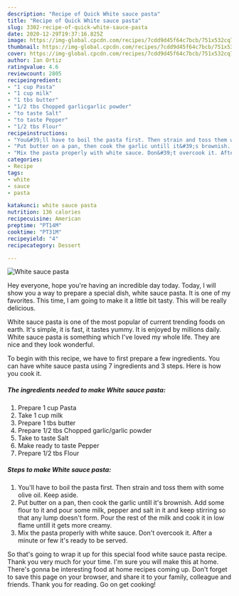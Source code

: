 ```yaml
---
description: "Recipe of Quick White sauce pasta"
title: "Recipe of Quick White sauce pasta"
slug: 3302-recipe-of-quick-white-sauce-pasta
date: 2020-12-29T19:37:16.825Z
image: https://img-global.cpcdn.com/recipes/7cdd9d45f64c7bcb/751x532cq70/white-sauce-pasta-recipe-main-photo.jpg
thumbnail: https://img-global.cpcdn.com/recipes/7cdd9d45f64c7bcb/751x532cq70/white-sauce-pasta-recipe-main-photo.jpg
cover: https://img-global.cpcdn.com/recipes/7cdd9d45f64c7bcb/751x532cq70/white-sauce-pasta-recipe-main-photo.jpg
author: Ian Ortiz
ratingvalue: 4.6
reviewcount: 2805
recipeingredient:
- "1 cup Pasta"
- "1 cup milk"
- "1 tbs butter"
- "1/2 tbs Chopped garlicgarlic powder"
- "to taste Salt"
- "to taste Pepper"
- "1/2 tbs Flour"
recipeinstructions:
- "You&#39;ll have to boil the pasta first. Then strain and toss them with some olive oil. Keep aside."
- "Put butter on a pan, then cook the garlic untill it&#39;s brownish. Add some flour to it and pour some milk, pepper and salt in it and keep stirring so that any lump doesn&#39;t form. Pour the rest of the milk and cook it in low flame untill it gets more creamy."
- "Mix the pasta properly with white sauce. Don&#39;t overcook it. After a minute or few it&#39;s ready to be served."
categories:
- Recipe
tags:
- white
- sauce
- pasta

katakunci: white sauce pasta 
nutrition: 136 calories
recipecuisine: American
preptime: "PT14M"
cooktime: "PT31M"
recipeyield: "4"
recipecategory: Dessert

---
```



![White sauce pasta](https://img-global.cpcdn.com/recipes/7cdd9d45f64c7bcb/751x532cq70/white-sauce-pasta-recipe-main-photo.jpg)

Hey everyone, hope you're having an incredible day today. Today, I will show you a way to prepare a special dish, white sauce pasta. It is one of my favorites. This time, I am going to make it a little bit tasty. This will be really delicious.



White sauce pasta is one of the most popular of current trending foods on earth. It's simple, it is fast, it tastes yummy. It is enjoyed by millions daily. White sauce pasta is something which I've loved my whole life. They are nice and they look wonderful.


To begin with this recipe, we have to first prepare a few ingredients. You can have white sauce pasta using 7 ingredients and 3 steps. Here is how you cook it.

<!--inarticleads1-->

##### The ingredients needed to make White sauce pasta:

1. Prepare 1 cup Pasta
1. Take 1 cup milk
1. Prepare 1 tbs butter
1. Prepare 1/2 tbs Chopped garlic/garlic powder
1. Take to taste Salt
1. Make ready to taste Pepper
1. Prepare 1/2 tbs Flour




<!--inarticleads2-->

##### Steps to make White sauce pasta:

1. You&#39;ll have to boil the pasta first. Then strain and toss them with some olive oil. Keep aside.
1. Put butter on a pan, then cook the garlic untill it&#39;s brownish. Add some flour to it and pour some milk, pepper and salt in it and keep stirring so that any lump doesn&#39;t form. Pour the rest of the milk and cook it in low flame untill it gets more creamy.
1. Mix the pasta properly with white sauce. Don&#39;t overcook it. After a minute or few it&#39;s ready to be served.




So that's going to wrap it up for this special food white sauce pasta recipe. Thank you very much for your time. I'm sure you will make this at home. There's gonna be interesting food at home recipes coming up. Don't forget to save this page on your browser, and share it to your family, colleague and friends. Thank you for reading. Go on get cooking!
